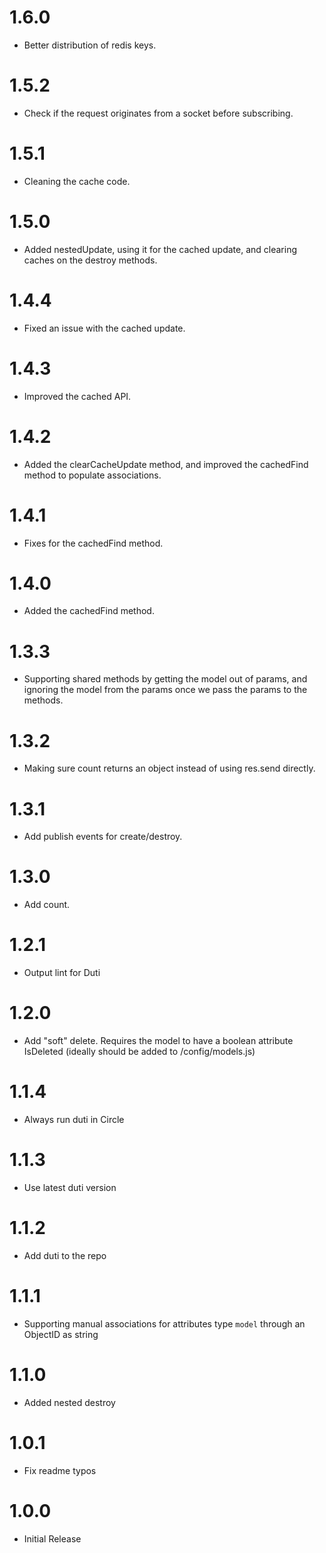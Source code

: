 ﻿# 1.6.0
- Better distribution of redis keys.

# 1.5.2
- Check if the request originates from a socket before subscribing.

# 1.5.1
- Cleaning the cache code.

# 1.5.0
- Added nestedUpdate, using it for the cached update, and clearing
  caches on the destroy methods.

# 1.4.4
- Fixed an issue with the cached update.

# 1.4.3
- Improved the cached API.

# 1.4.2
- Added the clearCacheUpdate method, and improved the cachedFind
  method to populate associations.

# 1.4.1
- Fixes for the cachedFind method.

 # 1.4.0
- Added the cachedFind method.

# 1.3.3
- Supporting shared methods by getting the model out of params, and
  ignoring the model from the params once we pass the params to the
  methods.

 # 1.3.2
- Making sure count returns an object instead of using res.send
  directly.

 # 1.3.1
- Add publish events for create/destroy.

# 1.3.0
- Add count.

# 1.2.1
- Output lint for Duti

# 1.2.0
- Add "soft" delete. Requires the model to have a boolean attribute IsDeleted (ideally should be added to /config/models.js)

# 1.1.4
- Always run duti in Circle

# 1.1.3
- Use latest duti version

# 1.1.2
- Add duti to the repo

# 1.1.1
- Supporting manual associations for attributes type `model` through an ObjectID as string

# 1.1.0
- Added nested destroy

# 1.0.1
- Fix readme typos

# 1.0.0
- Initial Release
